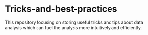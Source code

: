 # Tricks-and-best-practices

This repository focusing on storing useful tricks and tips about data analysis which can fuel the analysis more intuitively and efficiently.
